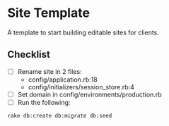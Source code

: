 # Site Template

A template to start building editable sites for clients.

## Checklist

- [ ] Rename site in 2 files:
  - config/application.rb:18
  - config/initializers/session_store.rb:4
- [ ] Set domain in config/environments/production.rb
- [ ] Run the following:
```bash
rake db:create db:migrate db:seed
```


